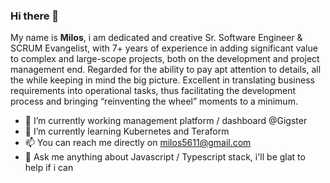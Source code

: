 ### Hi there 👋

My name is **Milos**, i am dedicated and creative Sr. Software Engineer & SCRUM Evangelist, with 7+ years of experience in adding significant value to complex and large-scope projects, both on the development and project management end. Regarded for the ability to pay apt attention to details, all the while keeping in mind the big picture. Excellent in translating business requirements into operational tasks, thus facilitating the development process and bringing “reinventing the wheel” moments to a minimum. 

- 🔭 I’m currently working management platform / dashboard @Gigster
- 🌱 I’m currently learning Kubernetes and Teraform
- 📫 You can reach me directly on milos5611@gmail.com
- 💬 Ask me anything about Javascript / Typescript stack, i'll be glat to help if i can

<!--
**Milos5611/Milos5611** is a ✨ _special_ ✨ repository because its `README.md` (this file) appears on your GitHub profile.

Here are some ideas to get you started:

- 🔭 I’m currently working on ...
- 🌱 I’m currently learning ...
- 👯 I’m looking to collaborate on ...
- 🤔 I’m looking for help with ...
- 💬 Ask me about ...
- 📫 How to reach me: ...
- 😄 Pronouns: ...
- ⚡ Fun fact: ...
-->
